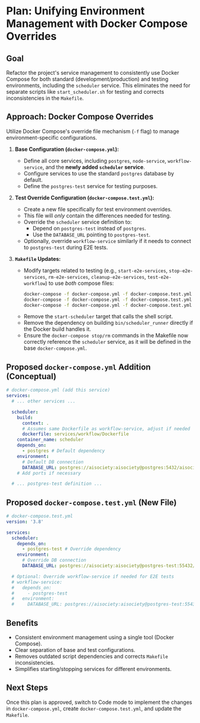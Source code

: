 # Plan: Unifying Environment Management with Docker Compose Overrides

## Goal

Refactor the project's service management to consistently use Docker Compose for both standard (development/production) and testing environments, including the `scheduler` service. This eliminates the need for separate scripts like `start_scheduler.sh` for testing and corrects inconsistencies in the `Makefile`.

## Approach: Docker Compose Overrides

Utilize Docker Compose's override file mechanism (`-f` flag) to manage environment-specific configurations.

1.  **Base Configuration (`docker-compose.yml`):**
    *   Define all core services, including `postgres`, `node-service`, `workflow-service`, and the **newly added `scheduler` service**.
    *   Configure services to use the standard `postgres` database by default.
    *   Define the `postgres-test` service for testing purposes.

2.  **Test Override Configuration (`docker-compose.test.yml`):**
    *   Create a new file specifically for test environment overrides.
    *   This file will *only* contain the differences needed for testing.
    *   Override the `scheduler` service definition to:
        *   Depend on `postgres-test` instead of `postgres`.
        *   Use the `DATABASE_URL` pointing to `postgres-test`.
    *   Optionally, override `workflow-service` similarly if it needs to connect to `postgres-test` during E2E tests.

3.  **`Makefile` Updates:**
    *   Modify targets related to testing (e.g., `start-e2e-services`, `stop-e2e-services`, `rm-e2e-services`, `cleanup-e2e-services`, `test-e2e-workflow`) to use *both* compose files:
        ```bash
        docker-compose -f docker-compose.yml -f docker-compose.test.yml up -d [service...]
        docker-compose -f docker-compose.yml -f docker-compose.test.yml stop [service...]
        docker-compose -f docker-compose.yml -f docker-compose.test.yml rm -f [service...]
        ```
    *   Remove the `start-scheduler` target that calls the shell script.
    *   Remove the dependency on building `bin/scheduler_runner` directly if the Docker build handles it.
    *   Ensure the `docker-compose stop/rm` commands in the Makefile now correctly reference the `scheduler` service, as it will be defined in the base `docker-compose.yml`.

## Proposed `docker-compose.yml` Addition (Conceptual)

```yaml
# docker-compose.yml (add this service)
services:
  # ... other services ...

  scheduler:
    build:
      context: .
      # Assumes same Dockerfile as workflow-service, adjust if needed
      dockerfile: services/workflow/Dockerfile
    container_name: scheduler
    depends_on:
      - postgres # Default dependency
    environment:
      # Default DB connection
      DATABASE_URL: postgres://aisociety:aisociety@postgres:5432/aisociety_db?sslmode=disable
    # Add ports if necessary

  # ... postgres-test definition ...
```

## Proposed `docker-compose.test.yml` (New File)

```yaml
# docker-compose.test.yml
version: '3.8'

services:
  scheduler:
    depends_on:
      - postgres-test # Override dependency
    environment:
      # Override DB connection
      DATABASE_URL: postgres://aisociety:aisociety@postgres-test:55432/aisociety_test_db?sslmode=disable

  # Optional: Override workflow-service if needed for E2E tests
  # workflow-service:
  #   depends_on:
  #     - postgres-test
  #   environment:
  #     DATABASE_URL: postgres://aisociety:aisociety@postgres-test:55432/aisociety_test_db?sslmode=disable
```

## Benefits

*   Consistent environment management using a single tool (Docker Compose).
*   Clear separation of base and test configurations.
*   Removes outdated script dependencies and corrects `Makefile` inconsistencies.
*   Simplifies starting/stopping services for different environments.

## Next Steps

Once this plan is approved, switch to Code mode to implement the changes in `docker-compose.yml`, create `docker-compose.test.yml`, and update the `Makefile`.